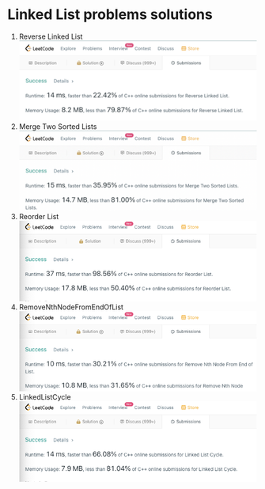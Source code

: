# Linked List problems solutions
1. Reverse Linked List
![LeetCode](https://github.com/nowakkuba99/C/blob/main/Images/C%2B%2B/Linked%20List/ReverseLinkedList.png "Reverse Linked List solution result")
2. Merge Two Sorted Lists
![LeetCode](https://github.com/nowakkuba99/C/blob/main/Images/C%2B%2B/Linked%20List/MergeTwoSortedLists.png "Merge Two Sorted Lists solution result")
3. Reorder List
![LeetCode](https://github.com/nowakkuba99/C/blob/main/Images/C%2B%2B/Linked%20List/ReorderList.png "ReorderList solution result")
4. RemoveNthNodeFromEndOfList
![LeetCode](https://github.com/nowakkuba99/C/blob/main/Images/C%2B%2B/Linked%20List/RemoveNthNodeFromEndOfList.png "RemoveNthNodeFromEndOfList solution result")
5. LinkedListCycle
![LeetCode](https://github.com/nowakkuba99/C/blob/main/Images/C%2B%2B/Linked%20List/LinkedListCycle.png "LinkedListCycle solution result")

